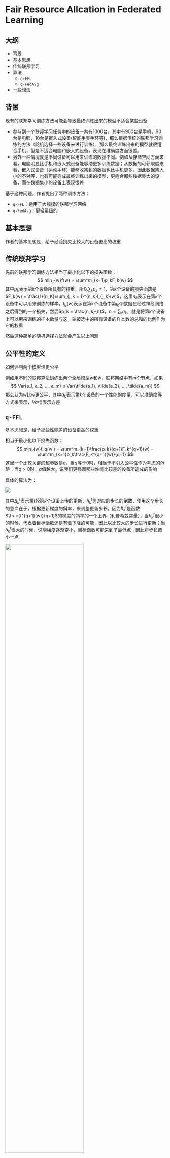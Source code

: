 # Fair Resource Allcation in Federated Learning

## 大纲

* 背景
* 基本思想
* 传统联邦学习
* 算法
  * `q-FFL`
  * `q-FedAvg`
* 一些想法

## 背景

现有的联邦学习训练方法可能会导致最终训练出来的模型不适合某些设备

* 参与到一个联邦学习任务中的设备一共有1000台，其中有900台是手机，90台是电脑，10台是嵌入式设备(智能手表手环等)，那么根据传统的联邦学习训练的方法（随机选择一些设备来进行训练），那么最终训练出来的模型就很适合手机，但是不适合电脑和嵌入式设备，表现在准确度方面很差。
* 另外一种情况就是不同设备可以用来训练的数据不同。例如从存储空间方面来看，电脑明显比手机和嵌入式设备能容纳更多训练数据；从数据的可获取度来看，嵌入式设备（运动手环）能够收集到的数据也比手机更多。因此数据集大小的不对等，也有可能造成最终训练出来的模型，更适合那些数据集大的设备，而在数据集小的设备上表现很差

基于这种问题，作者提出了两种训练方法：

* `q-FFL`：适用于大规模的联邦学习网络
* `q-FedAvg`：更轻量级的

## 基本思想

作者的基本思想是，给予经验损失比较大的设备更高的权重

## 传统联邦学习

先前的联邦学习训练方法相当于最小化以下的损失函数：
$$
min_{w}f(w) = \sum^m_{k=1}p_kF_k(w)
$$
其中$p_k$表示第$k$个设备所具有的权重，所以$\sum_{k}p_k=1$，第$k$个设备的损失函数是$F_k(w) = \frac{1}{n_K}\sum_{j_k = 1}^{n_k}l_{j_k}(w)$，这里$n_k$表示在第$k$个设备中可以用来训练的样本，$l_{j_k}(w)$表示在第$k$个设备中第$j_k$个数据在经过神经网络之后得到的一个损失，然后$p_k = \frac{n_k}{n}$，$n = \sum_kn_k$，就是将第$k$个设备上可以用来训练的样本数量与这一轮被选中的所有设备的样本数的总和的比例作为它的权重

然后这种简单的随机选择方法就会产生以上问题

## 公平性的定义

如何评判两个模型谁更公平

例如用不同的联邦算法训练出两个全局模型$w$和$\tilde{w}$，联邦网络中有$m$个节点，如果
$$
Var(a_1, a_2, ..., a_m) ≤ Var(\tilde{a_1}, \tilde{a_2}, ..., \tilde{a_m})
$$
那么认为$w$比$\tilde{w}$更公平，其中$a_k$表示第$k$个设备的一个性能的度量，可以准确度等方式来表示，$Var()$表示方差

## `q-FFL`

基本思想是，给予那些性能差的设备更高的权重

相当于最小化以下损失函数：
$$
min_{w}f_q(w	) = \sum^m_{k=1}\frac{p_k}{q+1}F_k^{q+1}(w) = \sum^m_{k=1}p_k\frac{F_k^{q+1}(w)}{q+1}
$$
这里一个比较关键的超参数是$q$，当$q$等于$0$时，相当于不引入公平性作为考虑的范畴；当$q>0$时，$q$值越大，说我们更强调那些性能比较差的设备所造成的影响	

具体的算法为：

![](https://tva1.sinaimg.cn/large/007S8ZIlgy1ggofrj5zcgj31c60jygpe.jpg)

其中$\Delta_k^t$表示第$t$轮第$k$个设备上传的更新，$h_k^t$为对应的步长的倒数，使用这个步长的意义在于，根据更新梯度的斜率，来调整更新步长。因为$h_k^t$是函数$\frac{f^{q+1}(w)}{q+1}$的梯度的斜率的一个上界（利普希兹常量），当$h_k^t$很小的时候，代表着目标函数还是有着下降的可能，因此以比较大的步长进行更新；当$h_k^t$很大的时候，说明梯度逐渐变小，目标函数可能来到了最低点，因此将步长调小一点

<img src="https://tva1.sinaimg.cn/large/007S8ZIlgy1ggogaqgh4gj31040pgwl4.jpg" height=70% width=70%>

## `q-FedAvg`

该方法的与`q-FFL`的区别在于，`q-FFL`在设备上只进行一次神经网络的前向传播和反向传播，然后直接将得到的梯度更新返回，而`q-FedAvg`则是先在设备上进行训练得到一个新的模型，然后将新模型与旧模型的差值作为梯度更新返回，后者与传统的联合平均算法`FedAvg`一致，但是在这个问题上，如果直接用联合平均的算法，那么最后优化的只是原来的那个损失函数，而不是作者修改过的那个损失函数。因此作者提出了一种新的`q-FedAvg`算法

先在设备上使用$SGD$方法来对模型进行$E$轮次的训练，得到$\overline{w}^{t+1}$，然后用$L(w^t - \overline{w}^{t+1})$代替$\nabla F_k(w^t)$

![](https://tva1.sinaimg.cn/large/007S8ZIlgy1ggohbup895j31b80na78y.jpg)

可以这样理解，`q-FFL`作用的是一次迭代产生的梯度更新，而`q-FedAvg`作用的是多次迭代产生的梯度更新，这两者在本质上都是梯度更新，只不过后者进行了多次的训练，能够保证更高的准确率。这也是为什么第一个方法适用于大规模的网络，因为在大规模的网络中参与联邦学习的设备比较多，在数据集足够的情况下不需要再同一个设备中进行多次迭代的训练

## 一些想法

### 基于这种思路的其他的实现方式

#### 在联合的时候重新分配权重

首先虽然该paper在文章的前面说基本思路是：“给予经验损失比较大的设备更高的权重”，但他实际上不是这么做的

可以在联合平均的时候，除了上传梯度更新$\Delta w_k^t$，另外上传$L_k^t(w)$，然后联合的时候：
$$
w^{t+1} = w^t - \frac{\sum_{k\in S_t}\frac{L_k^t(w)}{\sum_{k\in S_t}L_k^t(w)}{\Delta w_k^t}}{step}
$$

* 或者对经验损失做一个$softmax$，给予经验损失比较大的设备更高的权重
* 又或者是根据在设备上的数据集大小来做一个$softmax$，给予数据集数量比较小的设备更高的权重
* 但是这个想法有一个缺点：上面的联合平均的方法相当将参与联邦学习的设备都复制几份，只是性能好的设备复制的副本少，性能差的设备复制的副本多，这样子虽然同样的副本只需要训练一次，但是还是没解决样本数据少的问题，而这个问题在`q-FFL`算法中也是存在的
* 关键在于如何对损失函数进行量化

#### 换一个目标函数

这个算法的出发点就是在作者将目标函数改为了$L(w) = \frac{f^{q+1}(w)}{q+1}$，但这个目标函数不是唯一的，只要保证$\frac{\partial L(w)}{\partial f(w)} > 1$便可

### 该算法可应用的领域

* 这个`q-FFL`算法（训练方法）也可以运用到一些经典的机器学习领域，比如说分类问题，如果在一个数据集中某个属性的数据过于少，那么如果使用传统的机器学习算法，最终训练出来的模型也许对于这些数据的性能非常不理想，这样的训练方法对于那些数据来说是不公平的，同样可以运用上面的一个算法，来进行更加公平的训练
* 社交网络

## 一些问题

* 进行联合平均时的公式：
  $$
  w^{t+1} = w^t - \frac{\sum_{k \in S_t}\Delta_k^t}{\sum_{k\in S_t}h_k^t}
  $$
  不应该是这样子？：
  $$
  w^{t+1} = w^t - \sum_{k\in S_t}\frac{\Delta_k^t}{h_k^t}
  $$

* 为什么要用$L(w^t - \overline{w}^{t+1})$来代替$\nabla F_k(w^t)$

